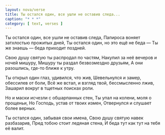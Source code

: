```yaml
---
layout: nova/verse
title: Ты остался один, все ушли не оставив следа...
caption: "* * *"
category: [ text, verses ]
---
```

Ты остался один, все ушли не оставив следа,
Папироса воняет затхлостью прожитых дней,
Ты остался один, но это ещё не беда —
Ты же знаешь — беда приходит поздней.

Свою душу святую ты распродал по частям,
Накупил за неё вечеров и ночей мишуру,
Мишуру ты раздал безвозмездно друзьям,
А они разошлись, где-то ближе к утру.

Ты открыл один глаз, удивился, что жив,
Шевельнулся и замер, обессилев от боли,
Всё же встал, и взгляд твой, бессмысленно лжив,
Зашарил вокруг в тщетных поисках роли.

Но и маски исчезли с обшарпанных стен,
Ты упал на колени, моля о прощеньи,
Но Господь, устав от твоих измен,
Отвернулся и слушает более верных.

Ты остался один, забывая свои имена,
Свою душу святую навек разбазарив,
Пред тобою стоит ледяная стена,
И беда тут как тут на тебя её валит.
